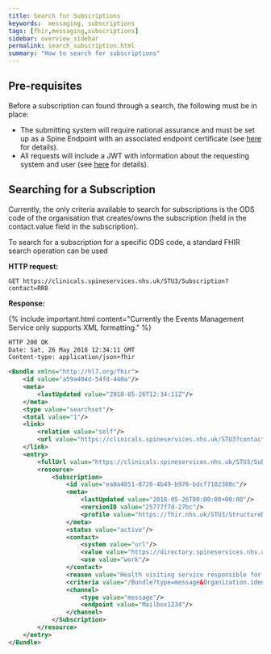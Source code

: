 ```yaml
---
title: Search for Subscriptions
keywords:  messaging, subscriptions
tags: [fhir,messaging,subscriptions]
sidebar: overview_sidebar
permalink: search_subscription.html
summary: "How to search for subscriptions"
---
```


## Pre-requisites ##

Before a subscription can found through a search, the following must be in place:

- The submitting system will require national assurance and must be set up as a Spine Endpoint with an associated endpoint certificate (see [here](https://developer.nhs.uk/apis/spine-core/build_endpoints.html) for details).
- All requests will include a JWT with information about the requesting system and user (see [here](https://developer.nhs.uk/apis/spine-core/security_jwt.html) for details).

## Searching for a Subscription ##

Currently, the only criteria available to search for subscriptions is the ODS code of the organisation that creates/owns the subscription (held in the contact.value field in the subscription).

To search for a subscription for a specific ODS code, a standard FHIR search operation can be used

**HTTP request:**

```http
GET https://clinicals.spineservices.nhs.uk/STU3/Subscription?contact=RR8
```

**Response:**

{% include important.html content="Currently the Events Management Service only supports XML formatting." %}

```xml
HTTP 200 OK
Date: Sat, 26 May 2018 12:34:11 GMT
Content-type: application/json+fhir

<Bundle xmlns="http://hl7.org/fhir">
	<id value="a59a404d-54fd-440a"/>
	<meta>
		<lastUpdated value="2018-05-26T12:34:11Z"/>
	</meta>
	<type value="searchset"/>
	<total value="1"/>
	<link>
		<relation value="self"/>
		<url value="https://clinicals.spineservices.nhs.uk/STU3?contact=RR8"/>
	</link>
	<entry>
		<fullUrl value="https://clinicals.spineservices.nhs.uk/STU3/Subscription/ea0a485187204b49b978bdcf7102388c"/> 
		<resource>
			<Subscription>
				<id value="ea0a4851-8720-4b49-b978-bdcf7102388c"/>
				<meta>
					<lastUpdated value="2018-05-26T00:00:00+00:00"/>
					<versionID value="25777f7d-27bc"/>
					<profile value="https://fhir.nhs.uk/STU3/StructureDefinition/EMS-Subscription-1"/>
				</meta>
				<status value="active"/>
				<contact>
					<system value="url"/>
					<value value="https://directory.spineservices.nhs.uk/STU3/Organization/RR8"/>
					<use value="work"/>
				</contact>
				<reason value="Health visiting service responsible for Leeds"/>
				<criteria value="/Bundle?type=message&Organization.identifier=X2458&MessageHeader.event=PDS001&MessageHeader.event=PDS002&MessageHeader.event=PDS003&MessageHeader.event=PDS004"/>
				<channel>
					<type value="message"/>
					<endpoint value="Mailbox1234"/>
				</channel>
			</Subscription>
		</resource>
	</entry>
</Bundle>
```

